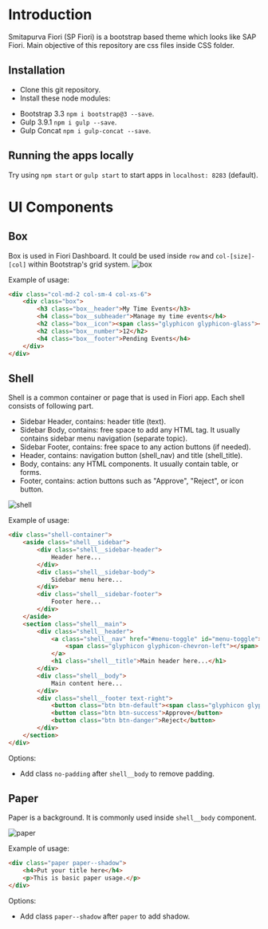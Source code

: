 # Introduction
Smitapurva Fiori (SP Fiori) is a bootstrap based theme which looks like SAP Fiori. Main objective of this repository are css files inside CSS folder.

## Installation
- Clone this git repository.
- Install these node modules:
* Bootstrap 3.3 `npm i bootstrap@3 --save`.
* Gulp 3.9.1 `npm i gulp --save`.
* Gulp Concat `npm i gulp-concat --save`.

## Running the apps locally
Try using `npm start` or `gulp start` to start apps in `localhost: 8283` (default).

# UI Components

## Box
Box is used in Fiori Dashboard. It could be used inside `row` and `col-[size]-[col]` within Bootstrap's grid system.
![box](https://user-images.githubusercontent.com/31851739/30687565-d5e8cd42-9ee5-11e7-84c0-ef5d80794215.png)

Example of usage:
```html
<div class="col-md-2 col-sm-4 col-xs-6">
    <div class="box">
        <h3 class="box__header">My Time Events</h3>
        <h4 class="box__subheader">Manage my time events</h4>
        <h2 class="box__icon"><span class="glyphicon glyphicon-glass"></span></h2>
        <h2 class="box__number">12</h2>
        <h4 class="box__footer">Pending Events</h4>
    </div>
</div>
```

## Shell
Shell is a common container or page that is used in Fiori app. Each shell consists of following part.
* Sidebar Header, contains: header title (text).
* Sidebar Body, contains: free space to add any HTML tag. It usually contains sidebar menu navigation (separate topic).
* Sidebar Footer, contains: free space to any action buttons (if needed).
* Header, contains: navigation button (shell_nav) and title (shell_title).
* Body, contains: any HTML components. It usually contain table, or forms.
* Footer, contains: action buttons such as "Approve", "Reject", or icon button.

![shell](https://user-images.githubusercontent.com/31851739/30733116-c62e4214-9f9f-11e7-93ae-f43472b022a6.png)


Example of usage:
```html
<div class="shell-container">
    <aside class="shell__sidebar">
        <div class="shell__sidebar-header">
            Header here...
        </div>
        <div class="shell__sidebar-body">
            Sidebar menu here...
        </div>
        <div class="shell__sidebar-footer">
            Footer here...
        </div>
    </aside>
    <section class="shell__main">
        <div class="shell__header">
            <a class="shell__nav" href="#menu-toggle" id="menu-toggle">
                <span class="glyphicon glyphicon-chevron-left"></span>
            </a>
            <h1 class="shell__title">Main header here...</h1>
        </div>
        <div class="shell__body">
            Main content here...
        </div>
        <div class="shell__footer text-right">
            <button class="btn btn-default"><span class="glyphicon glyphicon-cog"></span></button>
            <button class="btn btn-success">Approve</button>
            <button class="btn btn-danger">Reject</button>
        </div>
    </section>
</div>
```

Options:
* Add class `no-padding` after `shell__body` to remove padding.

## Paper
Paper is a background. It is commonly used inside `shell__body` component.

![paper](https://user-images.githubusercontent.com/31851739/30688344-13ff2ea8-9ee8-11e7-9883-55093acc0f88.png)

Example of usage:
```html
<div class="paper paper--shadow">
    <h4>Put your title here</h4>
    <p>This is basic paper usage.</p>
</div>
```

Options:
* Add class `paper--shadow` after `paper` to add shadow.